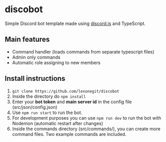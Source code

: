 # discobot
Simple Discord bot template made using <a href="https://discord.js.org/#/">discord.js</a> and TypeScript.


## Main features

- Command handler (loads commands from separate typescript files)
- Admin only commands
- Automatic role assigning to new members

## Install instructions

1. `git clone https://github.com/lexonegit/discobot`
2. Inside the directory do `npm install`
3. Enter your **bot token** and **main server id** in the config file (src/json/config.json)
4. Use `npm run start` to run the bot.
5. For development purposes you can use `npm run dev` to run the bot with Nodemon (automatic restart after changes)
6. Inside the commands directory (src/commands/), you can create more command files. Two example commands are included.
